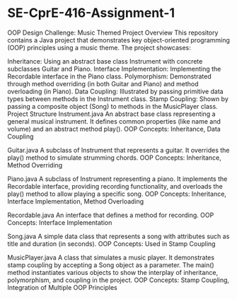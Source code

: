 # SE-CprE-416-Assignment-1

OOP Design Challenge: Music Themed Project
Overview
This repository contains a Java project that demonstrates key object-oriented programming (OOP) principles using a music theme. The project showcases:

Inheritance: Using an abstract base class Instrument with concrete subclasses Guitar and Piano.
Interface Implementation: Implementing the Recordable interface in the Piano class.
Polymorphism: Demonstrated through method overriding (in both Guitar and Piano) and method overloading (in Piano).
Data Coupling: Illustrated by passing primitive data types between methods in the Instrument class.
Stamp Coupling: Shown by passing a composite object (Song) to methods in the MusicPlayer class.
Project Structure
Instrument.java
An abstract base class representing a general musical instrument. It defines common properties (like name and volume) and an abstract method play().
OOP Concepts: Inheritance, Data Coupling

Guitar.java
A subclass of Instrument that represents a guitar. It overrides the play() method to simulate strumming chords.
OOP Concepts: Inheritance, Method Overriding

Piano.java
A subclass of Instrument representing a piano. It implements the Recordable interface, providing recording functionality, and overloads the play() method to allow playing a specific song.
OOP Concepts: Inheritance, Interface Implementation, Method Overloading

Recordable.java
An interface that defines a method for recording.
OOP Concepts: Interface Implementation

Song.java
A simple data class that represents a song with attributes such as title and duration (in seconds).
OOP Concepts: Used in Stamp Coupling

MusicPlayer.java
A class that simulates a music player. It demonstrates stamp coupling by accepting a Song object as a parameter. The main() method instantiates various objects to show the interplay of inheritance, polymorphism, and coupling in the project.
OOP Concepts: Stamp Coupling, Integration of Multiple OOP Principles